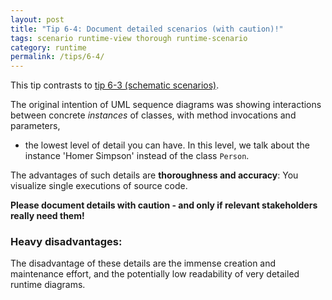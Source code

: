 ```yaml
---
layout: post
title: "Tip 6-4: Document detailed scenarios (with caution)!"
tags: scenario runtime-view thorough runtime-scenario
category: runtime
permalink: /tips/6-4/
---
```

This tip contrasts to [tip 6-3 (schematic scenarios)](/tips/6-3).

The original intention of UML sequence diagrams was showing interactions
between concrete _instances_ of classes, with method invocations and parameters,
- the lowest level of detail you can have. In this level, we talk about
the instance 'Homer Simpson' instead of the class `Person`.

The advantages of such details are **thoroughness and accuracy**: You visualize
single executions of source code.

**Please document details with caution - and only if relevant stakeholders really
need them!**

### Heavy disadvantages:

The disadvantage of these details are the immense creation and maintenance effort,
and the potentially low readability of very detailed runtime diagrams.
